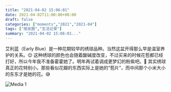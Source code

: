 ```yaml
---
title: "2021-04-02 15:06:01"
date: 2021-04-02T11:00:00+08:00
draft: false
categories: ["moments","2021","2021-04"]
tags: ["朋友圈","生活记录"]
summary: "2021-04-02 15:06:01..."
---
```


艾利蓝（Early Blue）是一种花期较早的绣球品种。当然这盆开得那么早是温室养护的关系。😌 这种绣球的颜色也会随着酸碱度改变，不过买来的时候花苞都已经打好，所以今年我不准备霍霍她了。明年再试着调成更梦幻的粉紫吧。💜 其实绣球真正的花特别小。那些看似花瓣的东西实际上是她的“苞片”，而中间那个小米大小的东东才是她的花。😅

![Media 1](/Moments/photos/2021-04-02/202104021506010.jpg)

